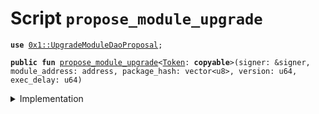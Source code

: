 
<a name="propose_module_upgrade"></a>

# Script `propose_module_upgrade`





<pre><code><b>use</b> <a href="../../modules/doc/UpgradeModuleDaoProposal.md#0x1_UpgradeModuleDaoProposal">0x1::UpgradeModuleDaoProposal</a>;
</code></pre>




<pre><code><b>public</b> <b>fun</b> <a href="propose_module_upgrade.md#propose_module_upgrade">propose_module_upgrade</a>&lt;<a href="../../modules/doc/Token.md#0x1_Token">Token</a>: <b>copyable</b>&gt;(signer: &signer, module_address: address, package_hash: vector&lt;u8&gt;, version: u64, exec_delay: u64)
</code></pre>



<details>
<summary>Implementation</summary>


<pre><code><b>fun</b> <a href="propose_module_upgrade.md#propose_module_upgrade">propose_module_upgrade</a>&lt;<a href="../../modules/doc/Token.md#0x1_Token">Token</a>: <b>copyable</b>&gt;(
    signer: &signer,
    module_address: address,
    package_hash: vector&lt;u8&gt;,
    version: u64,
    exec_delay: u64,
) {
    <a href="../../modules/doc/UpgradeModuleDaoProposal.md#0x1_UpgradeModuleDaoProposal_propose_module_upgrade">UpgradeModuleDaoProposal::propose_module_upgrade</a>&lt;<a href="../../modules/doc/Token.md#0x1_Token">Token</a>&gt;(
        signer,
        module_address,
        package_hash,
        version,
        exec_delay,
    );
}
</code></pre>



</details>

